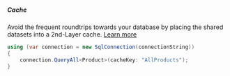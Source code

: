 <h5 class="center code-title">Cache</h5>

Avoid the frequent roundtrips towards your database by placing the shared datasets into a 2nd-Layer cache. [Learn more](/feature/caching)

```csharp
using (var connection = new SqlConnection(connectionString))
{
    connection.QueryAll<Product>(cacheKey: "AllProducts");
}
```